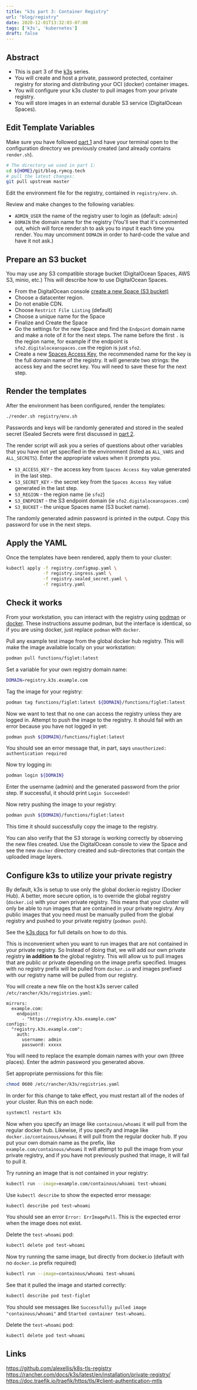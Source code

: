 ```yaml
---
title: "k3s part 3: Container Registry"
url: "blog/registry"
date: 2020-12-01T13:32:03-07:00
tags: ['k3s', 'kubernetes']
draft: false
---
```


## Abstract

 * This is part 3 of the [k3s](/tags/k3s/) series. 
 * You will create and host a private, password protected, container registry for
   storing and distributing your OCI (docker) container images.
 * You will configure your k3s cluster to pull images from your private
   registry.
 * You will store images in an external durable S3 service (DigitalOcean Spaces).

## Edit Template Variables

Make sure you have followed [part 1](/blog/k3s) and have your terminal open to
the configuration directory we previously created (and already contains
`render.sh`).

```bash
# The directory we used in part 1:
cd ${HOME}/git/blog.rymcg.tech
# pull the latest changes:
git pull upstream master
```

Edit the environment file for the registry, contained in `registry/env.sh`.

Review and make changes to the following variables:

 * `ADMIN_USER` the name of the registry user to login as (default: `admin`)
 * `DOMAIN` the domain name for the registry (You'll see that it's commented
   out, which will force render.sh to ask you to input it each time you render.
   You may uncomment `DOMAIN` in order to hard-code the value and have it not
   ask.)

## Prepare an S3 bucket

You may use any S3 compatible storage bucket (DigitalOcean Spaces, AWS S3,
minio, etc.) This will describe how to use DigitalOcean Spaces.

 * From the DigitalOcean console [create a new Space (S3
   bucket)](https://cloud.digitalocean.com/spaces/new)
 * Choose a datacenter region.
 * Do not enable CDN.
 * Choose `Restrict File Listing` (default)
 * Choose a unique name for the Space
 * Finalize and Create the Space
 * Go the settings for the new Space and find the `Endpoint` domain name and
   make a note of it for the next steps. The name before the first `.` is the
   region name, for example if the endpoint is `sfo2.digitaloceanspaces.com` the
   region is just `sfo2`.
 * Create a new [Spaces Access
   Key](https://cloud.digitalocean.com/account/api/tokens), the recommended name
   for the key is the full domain name of the registry. It will generate two
   strings: the access key and the secret key. You will need to save these for
   the next step.
   
## Render the templates

After the environment has been configured, render the templates:

```bash
./render.sh registry/env.sh
```

Passwords and keys will be randomly generated and stored in the sealed secret
(Sealed Secrets were first discussed in [part 2](/blog/gitea#sealed-secrets).

The render script will ask you a series of questions about other variables that
you have not yet specified in the environment (listed as `ALL_VARS` and
`ALL_SECRETS`). Enter the appropriate values when it prompts you.

 * `S3_ACCESS_KEY` - the access key from `Spaces Access Key` value generated in
   the last step.
 * `S3_SECRET_KEY` - the secret key from the `Spaces Access Key` value generated
   in the last step.
 * `S3_REGION` - the region name (ie `sfo2`)
 * `S3_ENDPOINT` - the S3 endpoint domain (ie `sfo2.digitaloceanspaces.com`) 
 * `S3_BUCKET` - the unique Spaces name (S3 bucket name).

The randomly generated admin password is printed in the output. Copy this
password for use in the next steps.

## Apply the YAML

Once the templates have been rendered, apply them to your cluster:

```bash
kubectl apply -f registry.configmap.yaml \
              -f registry.ingress.yaml \
              -f registry.sealed_secret.yaml \
              -f registry.yaml 
```

## Check it works

From your workstation, you can interact with the registry using
[podman](https://podman.io/getting-started/installation) or
[docker](https://docs.docker.com/engine/install/). These instructions assume
podman, but the interface is identical, so if you are using docker, just replace
`podman` with `docker`.

Pull any example test image from the global docker hub registry. This will make
the image available locally on your workstation:

```bash
podman pull functions/figlet:latest
```

Set a variable for your own registry domain name:

```bash
DOMAIN=registry.k3s.example.com
```

Tag the image for your registry:

```bash
podman tag functions/figlet:latest ${DOMAIN}/functions/figlet:latest
```

Now we want to test that no one can access the registry unless they are logged
in. Attempt to push the image to the registry. It should fail with an error
because you have not logged in yet:

```bash
podman push ${DOMAIN}/functions/figlet:latest
```

You should see an error message that, in part, says `unauthorized:
authentication required`

Now try logging in:

```bash
podman login ${DOMAIN}
```

Enter the username (admin) and the generated password from the prior step. If
successful, it should print `Login Succeeded!`

Now retry pushing the image to your registry:

```bash
podman push ${DOMAIN}/functions/figlet:latest
```

This time it should successfully copy the image to the registry.

You can also verify that the S3 storage is working correctly by observing the
new files created. Use the DigitalOcean console to view the Space and see the
new `docker` directory created and sub-directories that contain the uploaded
image layers.

## Configure k3s to utilize your private registry

By default, k3s is setup to use only the global docker.io registry (Docker Hub).
A better, more secure option, is to override the global registry (`docker.io`)
with your own private registry. This means that your cluster will only be able
to run images that are contained in your private registry. Any public images
that you need must be manually pulled from the global registry and pushed to
your private registry (`podman push`).

See the [k3s
docs](https://rancher.com/docs/k3s/latest/en/installation/private-registry/) for
full details on how to do this.

This is inconvenient when you want to run images that are not contained in your
private registry. So Instead of doing that, we will add our own private registry
**in addition to** the global registry. This will allow us to pull images that
are public or private depending on the image prefix specified. Images with no
registry prefix will be pulled from `docker.io` and images prefixed with our
registry name will be pulled from our registry.

You will create a new file on the host k3s server called
`/etc/rancher/k3s/registries.yaml`:

```
mirrors:
  example.com:
    endpoint:
      - "https://registry.k3s.example.com"
configs:
  "registry.k3s.example.com":
    auth:
      username: admin
      password: xxxxx
```

You will need to replace the example domain names with your own (three places).
Enter the admin password you generated above.

Set appropriate permissions for this file:

```bash
chmod 0600 /etc/rancher/k3s/registries.yaml
```

In order for this change to take effect, you must restart all of the nodes
of your cluster. Run this on each node:

```bash
systemctl restart k3s
```

Now when you specify an image like `containous/whoami` it will pull from the
regular docker hub. Likewise, if you specify and image like
`docker.io/containous/whoami` it will pull from the regular docker hub. If you
put your own domain name as the prefix, like `example.com/containous/whoami` it
will attempt to pull the image from your private registry, and if you have not
previously pushed that image, it will fail to pull it.

Try running an image that is not contained in your registry:

```bash
kubectl run --image=example.com/containous/whoami test-whoami
```

Use `kubectl describe` to show the expected error message:

```bash
kubectl describe pod test-whoami
```

You should see an error `Error: ErrImagePull`. This is the expected error when
the image does not exist.

Delete the `test-whoami` pod:
```bash
kubectl delete pod test-whoami
```

Now try running the same image, but directly from docker.io (default with no
`docker.io` prefix required)

```bash
kubectl run --image=containous/whoami test-whoami
```

See that it pulled the image and started correctly:

```bash
kubectl describe pod test-figlet
```

You should see messages like `Successfully pulled image "containous/whoami"` and
`Started container test-whoami`.

Delete the `test-whoami` pod:
```bash
kubectl delete pod test-whoami
```


## Links

https://github.com/alexellis/k8s-tls-registry
https://rancher.com/docs/k3s/latest/en/installation/private-registry/
https://doc.traefik.io/traefik/https/tls/#client-authentication-mtls

